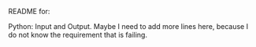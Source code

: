 
README for:

Python: Input and Output.
Maybe I need to add more lines here, because I do not know the requirement that is failing.

